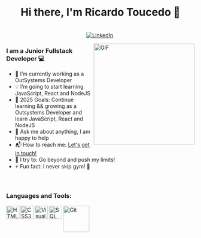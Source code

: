 <p>
  <h1 align="center"><b>Hi there, I'm Ricardo Toucedo 👋</b></h1>
</p>

<p align="center">
<br>
<a href="https://www.linkedin.com/in/ricardo-toucedo/"><img src="https://img.shields.io/badge/linkedin-%230077B5.svg?&style=for-the-badge&logo=linkedin&logoColor=white" alt="LinkedIn" /></a>&nbsp;
</p>

<img align="right" height="270px" alt="GIF" src="https://media3.giphy.com/media/13HgwGsXF0aiGY/giphy.gif?cid=ecf05e47nruuu96nda8x4n2v55z3avni9t2480thfcxcukxw&rid=giphy.gif" />

### I am a Junior Fullstack Developer 💻
- 🔭 I’m currently working as a OutSystems Developer
- 💡 I’m going to start learning JavaScript, React and NodeJS
- 🥅 2025 Goals: Continue learning && growing as a Outsystems Developer and learn JavaScript, React and NodeJS
- 💬 Ask me about anything, I am happy to help
- 📬 How to reach me: <a href="https://www.linkedin.com/in/ricardo-toucedo/">Let's get in touch!</a>&nbsp;
- 🧗 I try to: Go beyond and push my limits!
- ⚡ Fun fact: I never skip gym! :raised_hands:

<br>

### Languages and Tools: 

<img align="left" alt="HTML5" width="35px" src="https://cdn.svgporn.com/logos/html-5.svg" />
<img align="left" alt="CSS3" width="35px" src="https://cdn.svgporn.com/logos/css-3.svg" />
<img align="left" alt="Visual Studio Code" width="35px" src="https://cdn.svgporn.com/logos/visual-studio-code.svg" />
<img align="left" alt="SQL" width="35px" src="https://cdn.svgporn.com/logos/mysql.svg" />
<img align="left" alt="Git" width="70px" src="https://cdn.svgporn.com/logos/git.svg" />

